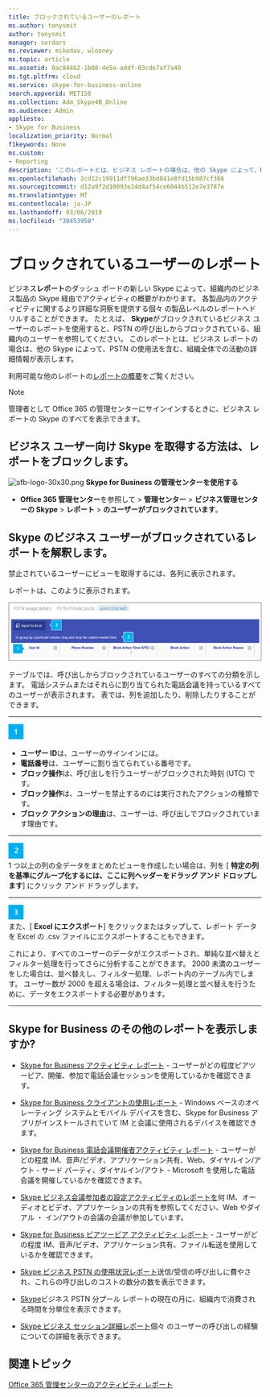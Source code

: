 ```yaml
---
title: ブロックされているユーザーのレポート
ms.author: tonysmit
author: tonysmit
manager: serdars
ms.reviewer: mikedav, wlooney
ms.topic: article
ms.assetid: 0ac844b2-1b08-4e5a-addf-03cde7af7a40
ms.tgt.pltfrm: cloud
ms.service: skype-for-business-online
search.appverid: MET150
ms.collection: Adm_Skype4B_Online
ms.audience: Admin
appliesto:
- Skype for Business
localization_priority: Normal
f1keywords: None
ms.custom:
- Reporting
description: 'このレポートとは、ビジネス レポートの場合は、他の Skype によって、PSTN の使用法を含む、組織全体での活動の詳細情報が表示します。 '
ms.openlocfilehash: 2cd12c19911df796ae33bd841e8fd15b987cf366
ms.sourcegitcommit: d12a9f2d10093e24d4af54ce6044b512e7e3787e
ms.translationtype: MT
ms.contentlocale: ja-JP
ms.lasthandoff: 03/06/2019
ms.locfileid: "30453958"
---
```

# <a name="users-blocked-report"></a>ブロックされているユーザーのレポート

ビジネス**レポート**のダッシュ ボードの新しい Skype によって、組織内のビジネス製品の Skype 経由でアクティビティの概要がわかります。 各製品内のアクティビティに関するより詳細な洞察を提供する個々 の製品レベルのレポートへドリルすることができます。 たとえば、 **Skype**がブロックされているビジネス ユーザーのレポートを使用すると、PSTN の呼び出しからブロックされている、組織内のユーザーを参照してください。 このレポートとは、ビジネス レポートの場合は、他の Skype によって、PSTN の使用法を含む、組織全体での活動の詳細情報が表示します。
  
 利用可能な他のレポートの[レポートの概要](https://support.office.com/article/0d6dfb17-8582-4172-a9a9-aed798150263)をご覧ください。
  
> [!NOTE]
> 管理者として Office 365 の管理センターにサインインするときに、ビジネス レポートの Skype のすべてを表示できます。 
  
## <a name="how-to-get-to-the-skype-for-business-users-blocked-report"></a>ビジネス ユーザー向け Skype を取得する方法は、レポートをブロックします。

![sfb-logo-30x30.png](../images/sfb-logo-30x30.png) **Skype for Business の管理センターを使用する**

- **Office 365 管理センター**を参照して > **管理センター** > **ビジネス管理センターの Skype** > **レポート** > **のユーザーがブロックされています**。
    
## <a name="interpret-the-skype-for-business-users-blocked-report"></a>Skype のビジネス ユーザーがブロックされているレポートを解釈します。

禁止されているユーザーにビューを取得するには、各列に表示されます。
  
レポートは、このように表示されます。 
  
![禁止されているユーザーのレポート](../images/df50a413-7a51-4340-a59b-3f83de941762.png)

テーブルでは、呼び出しからブロックされているユーザーのすべての分類を示します。 電話システムまたはそれらに割り当てられた電話会議を持っているすべてのユーザーが表示されます。 表では、列を追加したり、削除したりすることができます。
***
![ナンバー 1](../images/sfbcallout1.png)
*   **ユーザー ID**は、ユーザーのサインインには。
*   **電話番号**は、ユーザーに割り当てられている番号です。 
*   **ブロック操作**は、呼び出しを行うユーザーがブロックされた時刻 (UTC) です。
*   **ブロック操作**は、ユーザーを禁止するのには実行されたアクションの種類です。
*   **ブロック アクションの理由**は、ユーザーは、呼び出しでブロックされています理由です。
***
![ナンバー 2](../images/sfbcallout2.png)<br/>
1 つ以上の列の全データをまとめたビューを作成したい場合は、列を [ **特定の列を基準にグループ化するには、ここに列ヘッダーをドラッグ アンド ドロップします**] にクリック アンド ドラッグします。
***
![ナンバー 3](../images/sfbcallout3.png)<br/>
また、[ **Excel にエクスポート**] をクリックまたはタップして、レポート データを Excel の .csv ファイルにエクスポートすることもできます。

これにより、すべてのユーザーのデータがエクスポートされ、単純な並べ替えとフィルター処理を行ってさらに分析することができます。 2000 未満のユーザーをした場合は、並べ替えし、フィルター処理、レポート内のテーブル内でします。 ユーザー数が 2000 を超える場合は、フィルター処理と並べ替えを行うために、データをエクスポートする必要があります。
***

## <a name="want-to-see-other-skype-for-business-reports"></a>Skype for Business のその他のレポートを表示しますか?

- [Skype for Business アクティビティ レポート](activity-report.md) - ユーザーがどの程度ピアツーピア、開催、参加で電話会議セッションを使用しているかを確認できます。
    
- [Skype for Business クライアントの使用レポート](device-usage-report.md) - Windows ベースのオペレーティング システムとモバイル デバイスを含む、Skype for Business アプリがインストールされていて IM と会議に使用されるデバイスを確認できます。
    
- [Skype for Business 電話会議開催者アクティビティ レポート](conference-organizer-activity-report.md) - ユーザーがどの程度 IM、音声/ビデオ、アプリケーション共有、Web、ダイヤルイン/アウト - サード パーティ、ダイヤルイン/アウト - Microsoft を使用した電話会議を開催しているかを確認できます。
    
- [Skype ビジネス会議参加者の設定アクティビティのレポートを](conference-participant-activity-report.md)何 IM、オーディオとビデオ、アプリケーションの共有を参照してください、Web やダイアル ・ イン/アウトの会議の会議が参加しています。
    
- [Skype for Business ピアツーピア アクティビティ レポート](peer-to-peer-activity-report.md) - ユーザーがどの程度 IM、音声/ビデオ、アプリケーション共有、ファイル転送を使用しているかを確認できます。
    
- [Skype ビジネス PSTN の使用状況レポート](pstn-usage-report.md)送信/受信の呼び出しに費やされ、これらの呼び出しのコストの数分の数を表示できます。

- [Skype](pstn-minute-pools-report.md)ビジネス PSTN 分プール レポートの現在の月に、組織内で消費される時間を分単位を表示できます。

- [Skype ビジネス セッション詳細レポート](session-details-report.md)個々 のユーザーの呼び出しの経験についての詳細を表示できます。
   
## <a name="related-topics"></a>関連トピック
[Office 365 管理センターのアクティビティ レポート](https://support.office.com/article/0d6dfb17-8582-4172-a9a9-aed798150263)

  
 